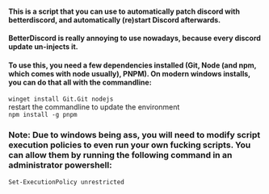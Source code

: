 #### This is a script that you can use to automatically patch discord with betterdiscord, and automatically (re)start Discord afterwards.

#### BetterDiscord is really annoying to use nowadays, because every discord update un-injects it.

#### To use this, you need a few dependencies installed (Git, Node (and npm, which comes with node usually), PNPM). On modern windows installs, you can do that all with the commandline:<br>
`winget install Git.Git nodejs`<br>
restart the commandline to update the environment<br>
`npm install -g pnpm`

### Note: Due to windows being ass, you will need to modify script execution policies to even run your own fucking scripts. You can allow them by running the following command in an administrator powershell:
`Set-ExecutionPolicy unrestricted`
